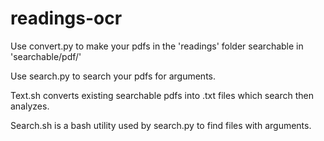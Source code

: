 # readings-ocr

Use convert.py to make your pdfs in the 'readings' folder searchable in 'searchable/pdf/'

Use search.py to search your pdfs for arguments.

Text.sh converts existing searchable pdfs into .txt files which search then analyzes.

Search.sh is a bash utility used by search.py to find files with arguments.